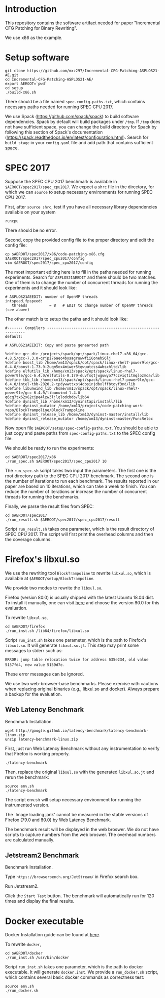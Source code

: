 # Introduction
This repository contains the software artifact needed for paper "Incremental CFG Patching for Binary Rewriting".

We use x86 as the example.

# Setup software

```
git clone https://github.com/mxz297/Incremental-CFG-Patching-ASPLOS21-AE.git
cd Incremental-CFG-Patching-ASPLOS21-AE/
export AEROOT=`pwd`
cd setup
./build-x86.sh
```

There should be a file named `spec-config-paths.txt`, which contains necessary paths needed for running SPEC CPU 2017.

We use Spack (https://github.com/spack/spack) to build software dependencies. Spack by default will build packages under `/tmp`. If `/tmp` does not have sufficient space, you can change the build directory for Spack by following this section of Spack's documentation (https://spack.readthedocs.io/en/latest/configuration.html). Search for `build_stage` in your `config.yaml` file and add path that contains sufficient space.

# SPEC 2017 

Suppose the SPEC CPU 2017 benchmark is available in `$AEROOT/spec2017/spec_cpu2017`. We expect a `shrc` file in the directory, for which we can `source` to setup necessary environments for running SPEC CPU 2017.

First, after `source shrc`, test if you have all necessary library dependencies available on your system

```
runcpu
```

There should be no error.

Second, copy the provided config file to the proper directory and edit the config file:

```
cp $AEROOT/spec2017/x86/code-patching-x86.cfg $AEROOT/spec2017/spec_cpu2017/config
vim $AEROOT/spec2017/spec_cpu2017/config
```

The most important editing here is to fill in the paths needed for running experiments. Search for `ASPLOS21AEEDIT` and there should be two matches. One of them is to change the number of concurrent threads for running the experiments and it should look like:

```
# ASPLOS21AEEDIT: number of OpenMP threads
intspeed,fpspeed:
   threads          = 8   # EDIT to change number of OpenMP threads (see above)
```

The other match is to setup the paths and it should look like:

```
#------- Compilers ------------------------------------------------------------
default:

# ASPLOS21AEEDIT: Copy and paste genearted path

%define gcc_dir /projects/spack/opt/spack/linux-rhel7-x86_64/gcc-4.8.5/gcc-7.3.0-qrjpi76aeo4bysagruwwfii6oneh56lj
%define boost_lib /home/xm13/spack/opt/spack/linux-rhel7-power9le/gcc-6.4.0/boost-1.73.0-2uqm5ox4miwer5tqwuutcss4wbsxhltd/lib
%define elfutils_lib /home/xm13/spack/opt/spack/linux-rhel7-power9le/gcc-6.4.0/elfutils-0.179-duvfsqtjwguwyo77czviqtitmqlozmoa/lib
%define tbb_lib /home/xm13/spack/opt/spack/linux-rhel7-power9le/gcc-6.4.0/intel-tbb-2020.2-tpdywwttxoj4dbsinjdbxlffbtovf3nd/lib
%define libunwind_lib /home/xm13/spack/opt/spack/linux-rhel7-power9le/gcc-6.4.0/libunwind-1.4.0-q6cg7tx62x62cjpe4lzw3ljlqlodcbdo/lib64
%define dyninst_lib /home/xm13/dyninstapi/install/lib
%define dyninst_mutator /home/xm13/projects/code-patching-work-repo/BlockTrampoline/BlockTrampoline
%define dyninst_release_lib /home/xm13/dyninst-master/install/lib
%define dyninst_release_mutator /home/xm13/dyninst-master/FuncReloc
```

Now open file `$AEROOT/setup/spec-config-paths.txt`. You should be able to just copy and paste paths from `spec-config-paths.txt` to the SPEC config file.

We should be ready to run the experiments:

```
cd $AEROOT/spec2017/x86
./run_spec.sh $AEROOT/spec2017/spec_cpu2017 10
```

The `run_spec.sh` script takes two input the parameters. The first one is the root directory path to the SPEC CPU 2017 benchmark. The second one is the number of iterations to run each benchmark. The results reported in our paper are based on 10 iterations, which can take a week to finish. You can reduce the number of iterations or increase the number of concurrent threads for running the benchmarks.

Finally, we parse the result files from SPEC:

```
cd $AEROOT/spec2017
./run_result.sh $AEROOT/spec2017/spec_cpu2017/result
```

Script `run_result.sh` takes one parameter, which is the result directory of SPEC CPU 2017. The script will first print the overhead columns and then the coverage columns.

# Firefox's libxul.so

We use the rewriting tool `BlockTrampoline` to rewrite `libxul.so`, which is available at `$AEROOT/setup/BlockTrampoline`.

We provide two modes to rewrite the `libxul.so`.

Firefox (version 80.0) is usually shipped with the latest Ubuntu 18.04 dist. 
To install it manually, one can visit [here](https://support.mozilla.org/en-US/kb/install-firefox-linux) and choose the version 80.0 for this evaluation.

To rewrite `libxul.so`,

```
cd $AEROOT/firefox
./run_inst.sh /lib64/firefox/libxul.so
```

Script `run_inst.sh` takes one parameter, which is the path to Firefox's `libxul.so`. It will generate `libxul.so.jt`. This step may print some messages to stderr such as:

`ERROR: jump table relocation twice for address 635e234, old value 5157fd4, new value 5159d7e`.

These error messages can be ignored.

We use two web-browser-base benchmarks. Please exercise with cautions when replacing original binaries (e.g., libxul.so and docker). Always prepare a backup for the evaluation.


## Web Latency Benchmark

Benchmark Installation.

```
wget http://google.github.io/latency-benchmark/latency-benchmark-linux.zip
unzip latency-benchmark-linux.zip
```

First, just run Web Latency Benchmark without any instrumentation to verify that Firefox is working properly.

```
./latency-benchmark
```

Then, replace the original `libxul.so` with the generated `libxul.so.jt` and rerun the benchmark:

```
source env.sh
./latency-benchmark
```

The script env.sh will setup necessary environment for running the instrumented version.

The `Image loading jank' cannot be measured in the stable versions of Firefox (79.0 and 80.0) by Web Latency Benchmark.

The benchmark result will be displayed in the web broswer. We do not have scripts to capture numbers from the web broswer. The overhead numbers are calculated manually.


## Jetstream2 Benchmark

Benchmark Installation.

Type `https://browserbench.org/JetStream/` in Firefox search box.

Run Jetstream2.

Click the `Start Test` button. The benchmark will automatically run for 120 times and display the final results.

# Docker executable 

Docker Installation guide can be found at [here](https://docs.docker.com/engine/install/ubuntu/). 

To rewrite `docker`,

```
cd $AEROOT/docker
./run_inst.sh /usr/bin/docker
```

Script `run_inst.sh` takes one parameter, which is the path to docker executable. It will generate `docker.inst`. We provide a `run_docker.sh` script, which contains several basic docker commands as correctness test:

```
source env.sh
./run_docker.sh
```
